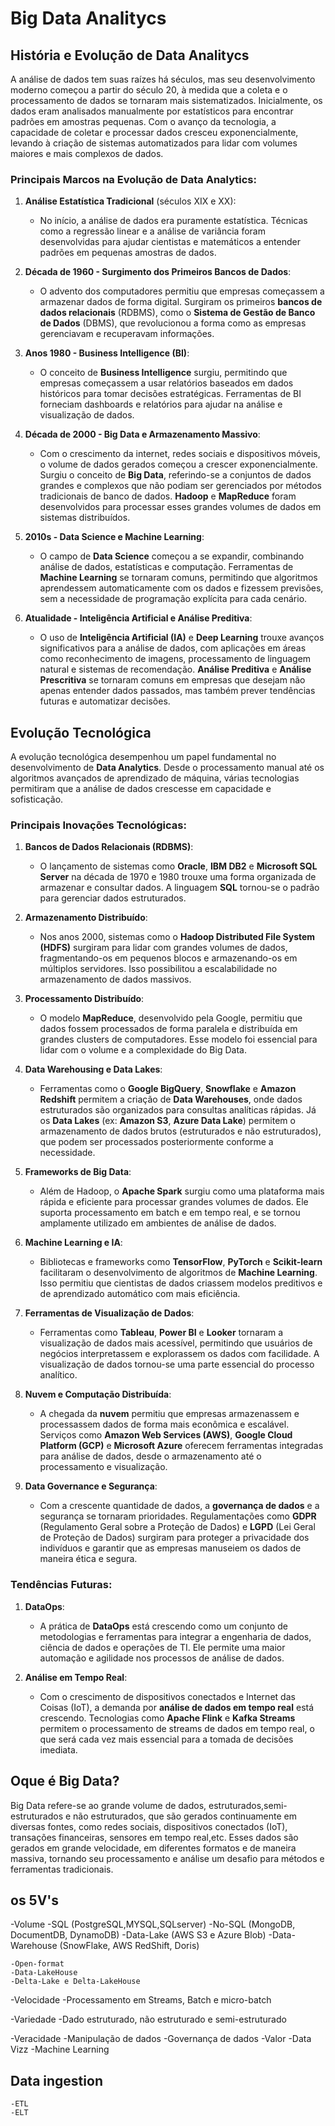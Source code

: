 # Big Data Analitycs

## História e Evolução de Data Analitycs 

A análise de dados tem suas raízes há séculos, mas seu desenvolvimento moderno começou a partir do século 20, à medida que a coleta e o processamento de dados se tornaram mais sistematizados. Inicialmente, os dados eram analisados manualmente por estatísticos para encontrar padrões em amostras pequenas. Com o avanço da tecnologia, a capacidade de coletar e processar dados cresceu exponencialmente, levando à criação de sistemas automatizados para lidar com volumes maiores e mais complexos de dados.

### Principais Marcos na Evolução de Data Analytics:

1. **Análise Estatística Tradicional** (séculos XIX e XX): 
   - No início, a análise de dados era puramente estatística. Técnicas como a regressão linear e a análise de variância foram desenvolvidas para ajudar cientistas e matemáticos a entender padrões em pequenas amostras de dados.

2. **Década de 1960 - Surgimento dos Primeiros Bancos de Dados**:
   - O advento dos computadores permitiu que empresas começassem a armazenar dados de forma digital. Surgiram os primeiros **bancos de dados relacionais** (RDBMS), como o **Sistema de Gestão de Banco de Dados** (DBMS), que revolucionou a forma como as empresas gerenciavam e recuperavam informações.

3. **Anos 1980 - Business Intelligence (BI)**:
   - O conceito de **Business Intelligence** surgiu, permitindo que empresas começassem a usar relatórios baseados em dados históricos para tomar decisões estratégicas. Ferramentas de BI forneciam dashboards e relatórios para ajudar na análise e visualização de dados.

4. **Década de 2000 - Big Data e Armazenamento Massivo**:
   - Com o crescimento da internet, redes sociais e dispositivos móveis, o volume de dados gerados começou a crescer exponencialmente. Surgiu o conceito de **Big Data**, referindo-se a conjuntos de dados grandes e complexos que não podiam ser gerenciados por métodos tradicionais de banco de dados. **Hadoop** e **MapReduce** foram desenvolvidos para processar esses grandes volumes de dados em sistemas distribuídos.

5. **2010s - Data Science e Machine Learning**:
   - O campo de **Data Science** começou a se expandir, combinando análise de dados, estatísticas e computação. Ferramentas de **Machine Learning** se tornaram comuns, permitindo que algoritmos aprendessem automaticamente com os dados e fizessem previsões, sem a necessidade de programação explícita para cada cenário.

6. **Atualidade - Inteligência Artificial e Análise Preditiva**:
   - O uso de **Inteligência Artificial (IA)** e **Deep Learning** trouxe avanços significativos para a análise de dados, com aplicações em áreas como reconhecimento de imagens, processamento de linguagem natural e sistemas de recomendação. **Análise Preditiva** e **Análise Prescritiva** se tornaram comuns em empresas que desejam não apenas entender dados passados, mas também prever tendências futuras e automatizar decisões.

## Evolução Tecnológica 

A evolução tecnológica desempenhou um papel fundamental no desenvolvimento de **Data Analytics**. Desde o processamento manual até os algoritmos avançados de aprendizado de máquina, várias tecnologias permitiram que a análise de dados crescesse em capacidade e sofisticação.

### Principais Inovações Tecnológicas:

1. **Bancos de Dados Relacionais (RDBMS)**:
   - O lançamento de sistemas como **Oracle**, **IBM DB2** e **Microsoft SQL Server** na década de 1970 e 1980 trouxe uma forma organizada de armazenar e consultar dados. A linguagem **SQL** tornou-se o padrão para gerenciar dados estruturados.

2. **Armazenamento Distribuído**:
   - Nos anos 2000, sistemas como o **Hadoop Distributed File System (HDFS)** surgiram para lidar com grandes volumes de dados, fragmentando-os em pequenos blocos e armazenando-os em múltiplos servidores. Isso possibilitou a escalabilidade no armazenamento de dados massivos.

3. **Processamento Distribuído**:
   - O modelo **MapReduce**, desenvolvido pela Google, permitiu que dados fossem processados de forma paralela e distribuída em grandes clusters de computadores. Esse modelo foi essencial para lidar com o volume e a complexidade do Big Data.

4. **Data Warehousing e Data Lakes**:
   - Ferramentas como o **Google BigQuery**, **Snowflake** e **Amazon Redshift** permitem a criação de **Data Warehouses**, onde dados estruturados são organizados para consultas analíticas rápidas. Já os **Data Lakes** (ex: **Amazon S3**, **Azure Data Lake**) permitem o armazenamento de dados brutos (estruturados e não estruturados), que podem ser processados posteriormente conforme a necessidade.

5. **Frameworks de Big Data**:
   - Além de Hadoop, o **Apache Spark** surgiu como uma plataforma mais rápida e eficiente para processar grandes volumes de dados. Ele suporta processamento em batch e em tempo real, e se tornou amplamente utilizado em ambientes de análise de dados.

6. **Machine Learning e IA**:
   - Bibliotecas e frameworks como **TensorFlow**, **PyTorch** e **Scikit-learn** facilitaram o desenvolvimento de algoritmos de **Machine Learning**. Isso permitiu que cientistas de dados criassem modelos preditivos e de aprendizado automático com mais eficiência.

7. **Ferramentas de Visualização de Dados**:
   - Ferramentas como **Tableau**, **Power BI** e **Looker** tornaram a visualização de dados mais acessível, permitindo que usuários de negócios interpretassem e explorassem os dados com facilidade. A visualização de dados tornou-se uma parte essencial do processo analítico.

8. **Nuvem e Computação Distribuída**:
   - A chegada da **nuvem** permitiu que empresas armazenassem e processassem dados de forma mais econômica e escalável. Serviços como **Amazon Web Services (AWS)**, **Google Cloud Platform (GCP)** e **Microsoft Azure** oferecem ferramentas integradas para análise de dados, desde o armazenamento até o processamento e visualização.

9. **Data Governance e Segurança**:
   - Com a crescente quantidade de dados, a **governança de dados** e a segurança se tornaram prioridades. Regulamentações como **GDPR** (Regulamento Geral sobre a Proteção de Dados) e **LGPD** (Lei Geral de Proteção de Dados) surgiram para proteger a privacidade dos indivíduos e garantir que as empresas manuseiem os dados de maneira ética e segura.

### Tendências Futuras:

1. **DataOps**:
   - A prática de **DataOps** está crescendo como um conjunto de metodologias e ferramentas para integrar a engenharia de dados, ciência de dados e operações de TI. Ele permite uma maior automação e agilidade nos processos de análise de dados.

2. **Análise em Tempo Real**:
   - Com o crescimento de dispositivos conectados e Internet das Coisas (IoT), a demanda por **análise de dados em tempo real** está crescendo. Tecnologias como **Apache Flink** e **Kafka Streams** permitem o processamento de streams de dados em tempo real, o que será cada vez mais essencial para a tomada de decisões imediata.

## Oque é Big Data?

Big Data refere-se ao grande volume de dados, estruturados,semi-estruturados e não estruturados, que são gerados continuamente em diversas fontes, como redes sociais, dispositivos conectados (IoT), transações financeiras, sensores em tempo real,etc. Esses dados são gerados em grande velocidade, em diferentes formatos e de maneira massiva, tornando seu processamento e análise um desafio para métodos e ferramentas tradicionais.

## os 5V's

-Volume
    -SQL (PostgreSQL,MYSQL,SQLserver)
    -No-SQL (MongoDB, DocumentDB, DynamoDB)
    -Data-Lake (AWS S3 e Azure Blob)
    -Data-Warehouse (SnowFlake, AWS RedShift, Doris)
    
    -Open-format
    -Data-LakeHouse
    -Delta-Lake e Delta-LakeHouse

-Velocidade
    -Processamento em Streams, Batch e micro-batch

-Variedade
    -Dado estruturado, não estruturado e semi-estruturado

-Veracidade
    -Manipulação de dados
    -Governança de dados
-Valor
    -Data Vizz
    -Machine Learning

## Data ingestion
    -ETL
    -ELT

## 
